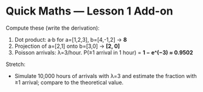 # Quick Maths — Lesson 1 Add-on

Compute these (write the derivation):
1) Dot product: a·b for a=[1,2,3], b=[4,-1,2] → **8**
2) Projection of a=[2,1] onto b=[3,0] → **[2, 0]**
3) Poisson arrivals: λ=3/hour. P(≥1 arrival in 1 hour) = **1 − e^(−3) ≈ 0.9502**

Stretch:
- Simulate 10,000 hours of arrivals with λ=3 and estimate the fraction with ≥1 arrival; compare to the theoretical value.
